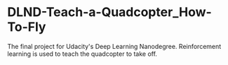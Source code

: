 # DLND-Teach-a-Quadcopter_How-To-Fly
The final project for Udacity's Deep Learning Nanodegree. Reinforcement learning is used to teach the quadcopter to take off.

